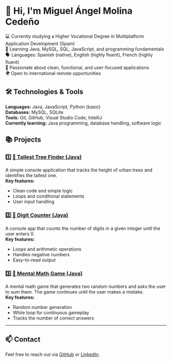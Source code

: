 # 👋 Hi, I'm Miguel Ángel Molina Cedeño

💻 Currently studying a Higher Vocational Degree in Multiplatform Application Development (Spain)  
🌱 Learning Java, MySQL, SQL, JavaScript, and programming fundamentals  
🗣️ Languages: Spanish (native), English (highly fluent), French (highly fluent)  
🚀 Passionate about clean, functional, and user-focused applications  
🌍 Open to international remote opportunities  

## 🛠️ Technologies & Tools
**Languages:** Java, JavaScript, Python (basic)  
**Databases:** MySQL, SQLite  
**Tools:** Git, GitHub, Visual Studio Code, IntelliJ  
**Currently learning:** Java programming, database handling, software logic  

## 📚 Projects

### 1️⃣ [🌳 Tallest Tree Finder (Java)](TallestTreeFinder/TallestTreeFinder.java)
A simple console application that tracks the height of urban trees and identifies the tallest one.  
**Key features:**  
- Clean code and simple logic  
- Loops and conditional statements  
- User input handling  

### 2️⃣ [🔢 Digit Counter (Java)](DigitCounter/DigitCounter.java)
A console app that counts the number of digits in a given integer until the user enters 0.  
**Key features:**  
- Loops and arithmetic operations  
- Handles negative numbers  
- Easy-to-read output  

### 3️⃣ [🧠 Mental Math Game (Java)](MentalMathGame/MentalMathGame.java)
A mental math game that generates two random numbers and asks the user to sum them. The game continues until the user makes a mistake.  
**Key features:**  
- Random number generation  
- While loop for continuous gameplay  
- Tracks the number of correct answers  

---

## 📫 Contact
Feel free to reach out via [GitHub](https://github.com/miguelmolinacedeno-stack) or [LinkedIn](https://www.linkedin.com/in/miguel-angel-molina-cede%C3%B1o-782432134/).  
